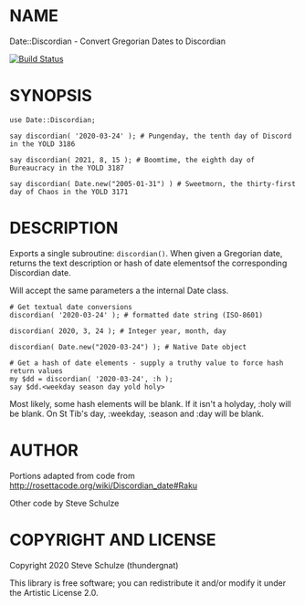 NAME
====

Date::Discordian - Convert Gregorian Dates to Discordian

[![Build Status](https://travis-ci.org/thundergnat/Date-Discordian.svg?branch=master)](https://travis-ci.org/thundergnat/Date-Discordian)

SYNOPSIS
========

```perl6
use Date::Discordian;

say discordian( '2020-03-24' ); # Pungenday, the tenth day of Discord in the YOLD 3186

say discordian( 2021, 8, 15 ); # Boomtime, the eighth day of Bureaucracy in the YOLD 3187

say discordian( Date.new("2005-01-31") ) # Sweetmorn, the thirty-first day of Chaos in the YOLD 3171
```

DESCRIPTION
===========

Exports a single subroutine: `discordian()`. When given a Gregorian date, returns the text description or hash of date elementsof the corresponding Discordian date.

Will accept the same parameters a the internal Date class.

```perl6
# Get textual date conversions
discordian( '2020-03-24' ); # formatted date string (ISO-8601)

discordian( 2020, 3, 24 ); # Integer year, month, day

discordian( Date.new("2020-03-24") ); # Native Date object

# Get a hash of date elements - supply a truthy value to force hash return values
my $dd = discordian( '2020-03-24', :h );
say $dd.<weekday season day yold holy>
```

Most likely, some hash elements will be blank. If it isn't a holyday, :holy will be blank. On St Tib's day, :weekday, :season and :day will be blank.

AUTHOR
======

Portions adapted from code from http://rosettacode.org/wiki/Discordian_date#Raku

Other code by Steve Schulze

COPYRIGHT AND LICENSE
=====================

Copyright 2020 Steve Schulze (thundergnat)

This library is free software; you can redistribute it and/or modify it under the Artistic License 2.0.

